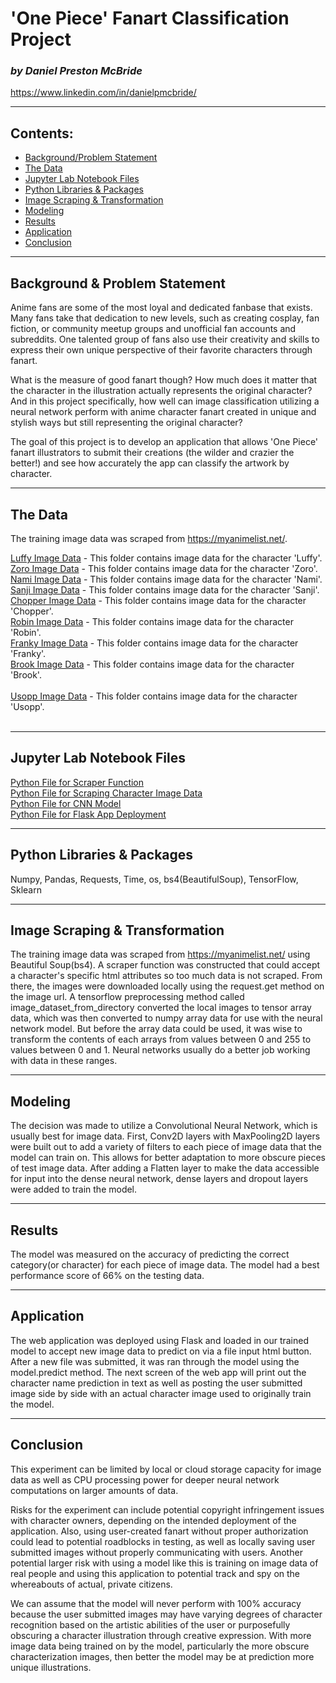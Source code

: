 # 'One Piece' Fanart Classification Project
### *by Daniel Preston McBride*
https://www.linkedin.com/in/danielpmcbride/

---

## Contents:

- [Background/Problem Statement](#Background-&-Problem-Statement)
- [The Data](#The-Data)
- [Jupyter Lab Notebook Files](#Jupyter-Lab-Notebook-Files)
- [Python Libraries & Packages](#Python-Libraries-&-Packages)
- [Image Scraping & Transformation](#Image-Scraping-&-Transformation)
- [Modeling](#Modeling)
- [Results](#Results)
- [Application](#Application)
- [Conclusion](#Conclusion)

---

## Background & Problem Statement

Anime fans are some of the most loyal and dedicated fanbase that exists. Many fans take that dedication to new levels, such as creating cosplay, fan fiction, or community meetup groups and unofficial fan accounts and subreddits.  One talented group of fans also use their creativity and skills to express their own unique perspective of their favorite characters through fanart.

What is the measure of good fanart though? How much does it matter that the character in the illustration actually represents the original character? And in this project specifically, how well can image classification utilizing a neural network perform with anime character fanart created in unique and stylish ways but still representing the original character?

The goal of this project is to develop an application that allows 'One Piece' fanart illustrators to submit their creations (the wilder and crazier the better!) and see how accurately the app can classify the artwork by character.

---

## The Data

The training image data was scraped from https://myanimelist.net/.

[Luffy Image Data](assets/luffy/) - This folder contains image data for the character 'Luffy'.
<br>
[Zoro Image Data](assets/zoro/) - This folder contains image data for the character 'Zoro'.
<br>
[Nami Image Data](assets/nami/) - This folder contains image data for the character 'Nami'.
<br>
[Sanji Image Data](assets/sanji/) - This folder contains image data for the character 'Sanji'.
<br>
[Chopper Image Data](assets/chopper/) - This folder contains image data for the character 'Chopper'.
<br>
[Robin Image Data](assets/robin/) - This folder contains image data for the character 'Robin'.
<br>
[Franky Image Data](assets/franky/) - This folder contains image data for the character 'Franky'.
<br>
[Brook Image Data](assets/brook/) - This folder contains image data for the character 'Brook'.
<br><br>
[Usopp Image Data](assets/usopp/) - This folder contains image data for the character 'Usopp'.
<br><br>

---

## Jupyter Lab Notebook Files

[Python File for Scraper Function](code/scraping/scraper.py)
<br>
[Python File for Scraping Character Image Data](code/scraping/01-scraping_characters.py)
<br>
[Python File for CNN Model](code/02-cnn_model.py)
<br>
[Python File for Flask App Deployment](flask_app/cap_app.py)
<br>

---

## Python Libraries & Packages

Numpy, Pandas, Requests, Time, os, bs4(BeautifulSoup), TensorFlow, Sklearn

---

## Image Scraping & Transformation

The training image data was scraped from https://myanimelist.net/ using Beautiful Soup(bs4). A scraper function was constructed that could accept a character's specific html attributes so too much data is not scraped. From there, the images were downloaded locally using the request.get method on the image url. A tensorflow preprocessing method called image_dataset_from_directory converted the local images to tensor array data, which was then converted to numpy array data for use with the neural network model. But before the array data could be used, it was wise to transform the contents of each arrays from values between 0 and 255 to values between 0 and 1. Neural networks usually do a better job working with data in these ranges.

---

## Modeling

The decision was made to utilize a Convolutional Neural Network, which is usually best for image data.  First, Conv2D layers with MaxPooling2D layers were built out to add a variety of filters to each piece of image data that the model can train on.  This allows for better adaptation to more obscure pieces of test image data.  After adding a Flatten layer to make the data accessible for input into the dense neural network, dense layers and dropout layers were added to train the model.

---

## Results

The model was measured on the accuracy of predicting the correct category(or character) for each piece of image data.  The model had a best performance score of 66% on the testing data.

---

## Application

The web application was deployed using Flask and loaded in our trained model to accept new image data to predict on via a file input html button.  After a new file was submitted, it was ran through the model using the model.predict method.  The next screen of the web app will print out the character name prediction in text as well as posting the user submitted image side by side with an actual character image used to originally train the model.

---

## Conclusion

This experiment can be limited by local or cloud storage capacity for image data as well as CPU processing power for deeper neural network computations on larger amounts of data.

Risks for the experiment can include potential copyright infringement issues with character owners, depending on the intended deployment of the application.  Also, using user-created fanart without proper authorization could lead to potential roadblocks in testing, as well as locally saving user submitted images without properly communicating with users.  Another potential larger risk with using a model like this is training on image data of real people and using this application to potential track and spy on the whereabouts of actual, private citizens.

We can assume that the model will never perform with 100% accuracy because the user submitted images may have varying degrees of character recognition based on the artistic abilities of the user or purposefully obscuring a character illustration through creative expression.  With more image data being trained on by the model, particularly the more obscure characterization images, then better the model may be at prediction more unique illustrations.
